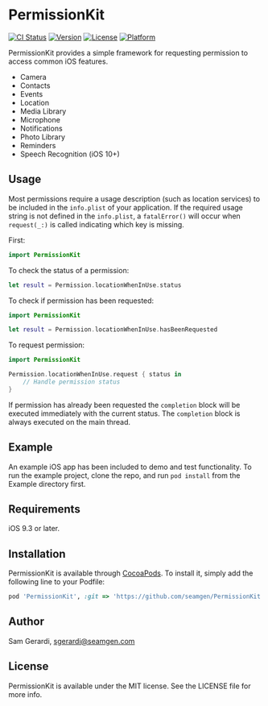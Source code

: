 # PermissionKit

[![CI Status](https://img.shields.io/badge/Swift-3.0-orange.svg)](https://swift.org)
[![Version](https://img.shields.io/cocoapods/v/PermissionKit.svg?style=flat)](http://cocoapods.org/pods/PermissionKit)
[![License](https://img.shields.io/cocoapods/l/PermissionKit.svg?style=flat)](http://cocoapods.org/pods/PermissionKit)
[![Platform](https://img.shields.io/cocoapods/p/PermissionKit.svg?style=flat)](http://cocoapods.org/pods/PermissionKit)

PermissionKit provides a simple framework for requesting permission to access common iOS features.

* Camera
* Contacts
* Events
* Location
* Media Library
* Microphone
* Notifications
* Photo Library
* Reminders
* Speech Recognition (iOS 10+)

## Usage

Most permissions require a usage description (such as location services) to be included in the `info.plist` of your application.  If the required usage string is not defined in the `info.plist`, a `fatalError()` will occur when `request(_:)` is called indicating which key is missing.

First:

```swift
import PermissionKit
```

To check the status of a permission:

```swift
let result = Permission.locationWhenInUse.status
```

To check if permission has been requested:

```swift
import PermissionKit

let result = Permission.locationWhenInUse.hasBeenRequested
```

To request permission:

```swift
import PermissionKit

Permission.locationWhenInUse.request { status in
	// Handle permission status
}
```

If permission has already been requested the `completion` block will be executed immediately with the current status.  The `completion` block is always executed on the main thread.


## Example

An example iOS app has been included to demo and test functionality. To run the example project, clone the repo, and run `pod install` from the Example directory first.


## Requirements

iOS 9.3 or later.


## Installation

PermissionKit is available through [CocoaPods](http://cocoapods.org). To install
it, simply add the following line to your Podfile:

```ruby
pod 'PermissionKit', :git => 'https://github.com/seamgen/PermissionKit.git'
```

## Author

Sam Gerardi, sgerardi@seamgen.com


## License

PermissionKit is available under the MIT license. See the LICENSE file for more info.
